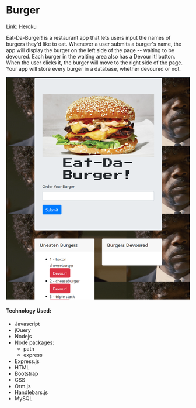 # Burger

Link: [Heroku](https://friend-finderi.herokuapp.com/)

Eat-Da-Burger! is a restaurant app that lets users input the names of burgers they'd like to eat.
Whenever a user submits a burger's name, the app will display the burger on the left side of the page -- waiting to be devoured.
Each burger in the waiting area also has a Devour it! button. When the user clicks it, the burger will move to the right side of the page.
Your app will store every burger in a database, whether devoured or not.

![Burger](public\assets\img\screenshot.PNG)


#### Technology Used:
* Javascript
* jQuery
* Nodejs
* Node packages:
  * path
  * express
* Express.js
* HTML
* Bootstrap
* CSS
* Orm.js
* Handlebars.js
* MySQL
